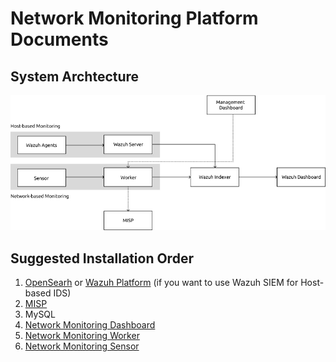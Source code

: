 # Network Monitoring Platform Documents

## System Archtecture
![Architecture Diagram](architecture.jpg)

## Suggested Installation Order
1. [OpenSearh](https://opensearch.org/docs/latest/install-and-configure/install-opensearch/index/) or [Wazuh Platform](https://documentation.wazuh.com/current/index.html)  (if you want to use Wazuh SIEM for Host-based IDS)
2. [MISP](https://www.misp-project.org/download/)
3. MySQL
4. [Network Monitoring Dashboard](https://github.com/SMC-Security-Team/security-dashboard)
5. [Network Monitoring Worker](https://github.com/SMC-Security-Team/security-worker)
6. [Network Monitoring Sensor](https://github.com/SMC-Security-Team/security-sensor)
